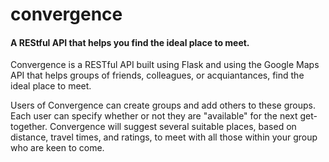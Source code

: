 # convergence
#### A REStful API that helps you find the ideal place to meet.

Convergence is a RESTful API built using Flask and using the Google Maps API that helps groups of friends, colleagues, or acquiantances, find the ideal place to meet.

Users of Convergence can create groups and add others to these groups. Each user can specify whether or not they are "available" for the next get-together.  Convergence will suggest several suitable places, based on distance, travel times, and ratings, to meet with all those within your group who are keen to come.
